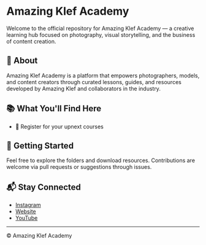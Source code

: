 # Amazing Klef Academy

Welcome to the official repository for Amazing Klef Academy — a creative learning hub focused on photography, visual storytelling, and the business of content creation.

## 🚀 About

Amazing Klef Academy is a platform that empowers photographers, models, and content creators through curated lessons, guides, and resources developed by Amazing Klef and collaborators in the industry.

## 📚 What You'll Find Here

- 📖 Register for your upnext courses

## 🔧 Getting Started

Feel free to explore the folders and download resources. Contributions are welcome via pull requests or suggestions through issues.

## 📬 Stay Connected

- [Instagram](https://instagram.com/amazingklef)
- [Website](https://amazingklef.com)
- [YouTube](https://youtube.com/@amazingklef)

---

© Amazing Klef Academy
